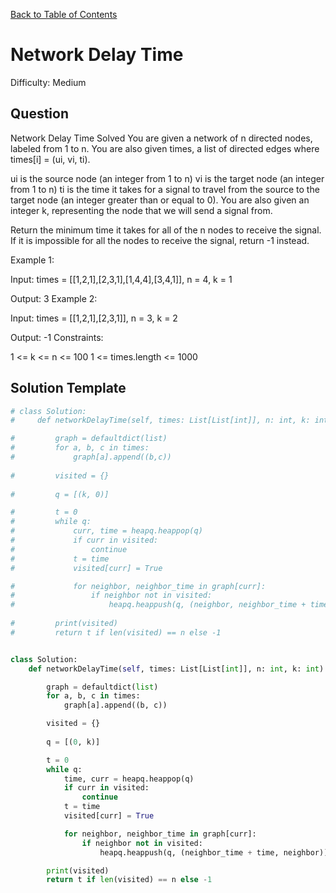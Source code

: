 [Back to Table of Contents](../README.md)

# Network Delay Time
Difficulty: Medium

## Question
Network Delay Time
Solved 
You are given a network of n directed nodes, labeled from 1 to n. You are also given times, a list of directed edges where times[i] = (ui, vi, ti).

ui is the source node (an integer from 1 to n)
vi is the target node (an integer from 1 to n)
ti is the time it takes for a signal to travel from the source to the target node (an integer greater than or equal to 0).
You are also given an integer k, representing the node that we will send a signal from.

Return the minimum time it takes for all of the n nodes to receive the signal. If it is impossible for all the nodes to receive the signal, return -1 instead.

Example 1:



Input: times = [[1,2,1],[2,3,1],[1,4,4],[3,4,1]], n = 4, k = 1

Output: 3
Example 2:

Input: times = [[1,2,1],[2,3,1]], n = 3, k = 2

Output: -1
Constraints:

1 <= k <= n <= 100
1 <= times.length <= 1000

## Solution Template
```python
# class Solution:
#     def networkDelayTime(self, times: List[List[int]], n: int, k: int) -> int:

#         graph = defaultdict(list)
#         for a, b, c in times:
#             graph[a].append((b,c))
        
#         visited = {}
        
#         q = [(k, 0)]

#         t = 0 
#         while q:
#             curr, time = heapq.heappop(q)
#             if curr in visited:
#                 continue
#             t = time
#             visited[curr] = True

#             for neighbor, neighbor_time in graph[curr]:
#                 if neighbor not in visited:
#                     heapq.heappush(q, (neighbor, neighbor_time + time))
            
#         print(visited)
#         return t if len(visited) == n else -1


class Solution:
    def networkDelayTime(self, times: List[List[int]], n: int, k: int) -> int:

        graph = defaultdict(list)
        for a, b, c in times:
            graph[a].append((b, c))

        visited = {}
        
        q = [(0, k)]

        t = 0 
        while q:
            time, curr = heapq.heappop(q)
            if curr in visited:
                continue
            t = time
            visited[curr] = True

            for neighbor, neighbor_time in graph[curr]:
                if neighbor not in visited:
                    heapq.heappush(q, (neighbor_time + time, neighbor))

        print(visited)
        return t if len(visited) == n else -1
```
